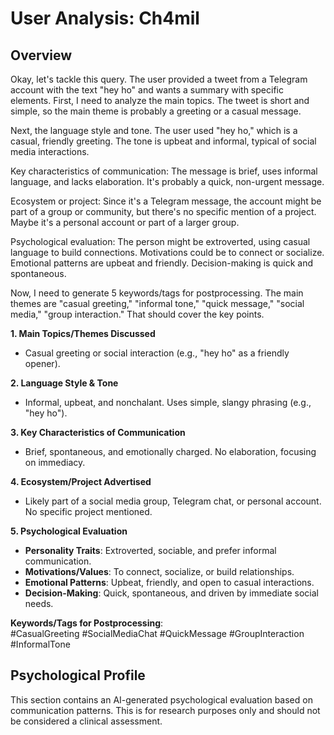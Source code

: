 # User Analysis: Ch4mil

## Overview

<think>
Okay, let's tackle this query. The user provided a tweet from a Telegram account with the text "hey ho" and wants a summary with specific elements. First, I need to analyze the main topics. The tweet is short and simple, so the main theme is probably a greeting or a casual message. 

Next, the language style and tone. The user used "hey ho," which is a casual, friendly greeting. The tone is upbeat and informal, typical of social media interactions.

Key characteristics of communication: The message is brief, uses informal language, and lacks elaboration. It's probably a quick, non-urgent message.

Ecosystem or project: Since it's a Telegram message, the account might be part of a group or community, but there's no specific mention of a project. Maybe it's a personal account or part of a larger group.

Psychological evaluation: The person might be extroverted, using casual language to build connections. Motivations could be to connect or socialize. Emotional patterns are upbeat and friendly. Decision-making is quick and spontaneous.

Now, I need to generate 5 keywords/tags for postprocessing. The main themes are "casual greeting," "informal tone," "quick message," "social media," "group interaction." That should cover the key points.
</think>

**1. Main Topics/Themes Discussed**  
- Casual greeting or social interaction (e.g., "hey ho" as a friendly opener).  

**2. Language Style & Tone**  
- Informal, upbeat, and nonchalant. Uses simple, slangy phrasing (e.g., "hey ho").  

**3. Key Characteristics of Communication**  
- Brief, spontaneous, and emotionally charged. No elaboration, focusing on immediacy.  

**4. Ecosystem/Project Advertised**  
- Likely part of a social media group, Telegram chat, or personal account. No specific project mentioned.  

**5. Psychological Evaluation**  
- **Personality Traits**: Extroverted, sociable, and prefer informal communication.  
- **Motivations/Values**: To connect, socialize, or build relationships.  
- **Emotional Patterns**: Upbeat, friendly, and open to casual interactions.  
- **Decision-Making**: Quick, spontaneous, and driven by immediate social needs.  

**Keywords/Tags for Postprocessing**:  
#CasualGreeting #SocialMediaChat #QuickMessage #GroupInteraction #InformalTone

## Psychological Profile

This section contains an AI-generated psychological evaluation based on communication patterns. This is for research purposes only and should not be considered a clinical assessment.